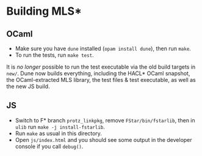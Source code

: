 # Building MLS\*

## OCaml

- Make sure you have `dune` installed (`opam install dune`), then run `make`.
- To run the tests, run `make test`.

It is *no longer* possible to run the test executable via the old build targets
in `new/`. Dune now builds everything, including the HACL\* OCaml snapshot, the
OCaml-extracted MLS library, the test files & test executable, as well as the new JS
build.

## JS

- Switch to F\* branch `protz_linkpkg`, remove `FStar/bin/fstarlib`, then in
  `ulib` run `make -j install-fstarlib`.
- Run `make` as usual in this directory.
- Open `js/index.html` and you should see some output in the developer console
  if you call `debug()`.
